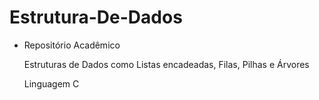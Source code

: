# Estrutura-De-Dados
- Repositório Acadêmico 

   Estruturas de Dados como Listas encadeadas, Filas, Pilhas e Árvores
   
   Linguagem C
